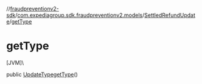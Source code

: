 //[fraudpreventionv2-sdk](../../../index.md)/[com.expediagroup.sdk.fraudpreventionv2.models](../index.md)/[SettledRefundUpdate](index.md)/[getType](get-type.md)

# getType

[JVM]\

public [UpdateType](../-update-type/index.md)[getType](get-type.md)()
